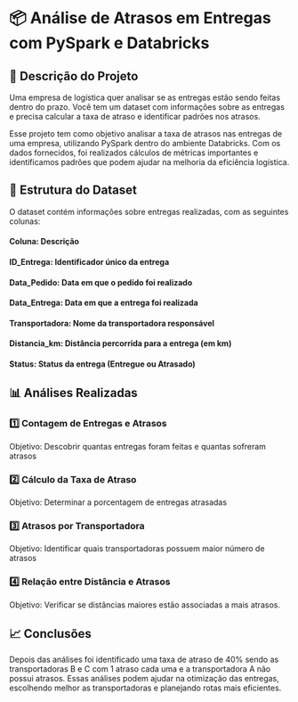 # 📦 Análise de Atrasos em Entregas com PySpark e Databricks

## 📌 Descrição do Projeto

Uma empresa de logística quer analisar se as entregas estão sendo feitas dentro do prazo. Você tem um dataset com informações sobre as entregas e precisa calcular a taxa de atraso e identificar padrões nos atrasos.

Esse projeto tem como objetivo analisar a taxa de atrasos nas entregas de uma empresa, utilizando PySpark dentro do ambiente Databricks. Com os dados fornecidos, foi realizados cálculos de métricas importantes e identificamos padrões que podem ajudar na melhoria da eficiência logística.

## 📂 Estrutura do Dataset

O dataset contém informações sobre entregas realizadas, com as seguintes colunas:

#### Coluna: Descrição                         

#### ID_Entrega: Identificador único da entrega

#### Data_Pedido: Data em que o pedido foi realizado

#### Data_Entrega: Data em que a entrega foi realizada

#### Transportadora: Nome da transportadora responsável

#### Distancia_km: Distância percorrida para a entrega (em km)

#### Status: Status da entrega (Entregue ou Atrasado)

## 📊 Análises Realizadas

### 1️⃣ Contagem de Entregas e Atrasos

Objetivo: Descobrir quantas entregas foram feitas e quantas sofreram atrasos

### 2️⃣ Cálculo da Taxa de Atraso

Objetivo: Determinar a porcentagem de entregas atrasadas

### 3️⃣ Atrasos por Transportadora

Objetivo: Identificar quais transportadoras possuem maior número de atrasos

### 4️⃣ Relação entre Distância e Atrasos

Objetivo: Verificar se distâncias maiores estão associadas a mais atrasos.

## 📈 Conclusões

Depois das análises foi identificado uma taxa de atraso de 40% sendo as transportadoras B e C com 1 atraso cada uma e a transportadora A não possui atrasos.
Essas análises podem ajudar na otimização das entregas, escolhendo melhor as transportadoras e planejando rotas mais eficientes.

